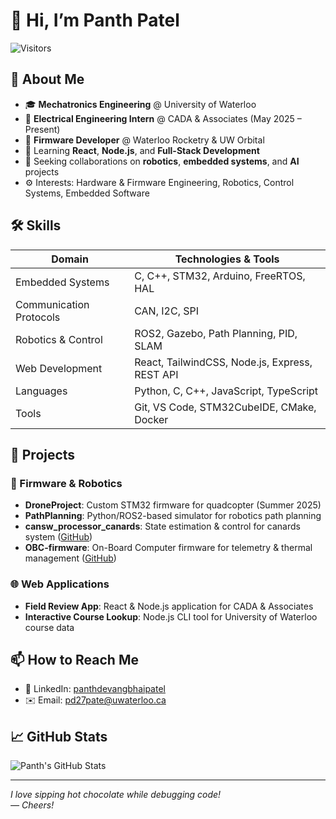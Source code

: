 # 👋 Hi, I’m Panth Patel

![Visitors](https://visitor-badge.laobi.icu/badge?page_id=panthpatel2016)

## 📖 About Me
- 🎓 **Mechatronics Engineering** @ University of Waterloo
- 💼 **Electrical Engineering Intern** @ CADA & Associates (May 2025 – Present)
- 🤖 **Firmware Developer** @ Waterloo Rocketry & UW Orbital
- 🌱 Learning **React**, **Node.js**, and **Full-Stack Development**
- 👯 Seeking collaborations on **robotics**, **embedded systems**, and **AI** projects
- ⚙️ Interests: Hardware & Firmware Engineering, Robotics, Control Systems, Embedded Software

## 🛠️ Skills
| **Domain**               | **Technologies & Tools**                       |
|--------------------------|------------------------------------------------|
| Embedded Systems         | C, C++, STM32, Arduino, FreeRTOS, HAL         |
| Communication Protocols  | CAN, I2C, SPI                                  |
| Robotics & Control       | ROS2, Gazebo, Path Planning, PID, SLAM         |
| Web Development          | React, TailwindCSS, Node.js, Express, REST API |
| Languages                | Python, C, C++, JavaScript, TypeScript         |
| Tools                    | Git, VS Code, STM32CubeIDE, CMake, Docker      |

## 🚀 Projects

### 📡 Firmware & Robotics
- **DroneProject**: Custom STM32 firmware for quadcopter (Summer 2025)
- **PathPlanning**: Python/ROS2-based simulator for robotics path planning
- **cansw_processor_canards**: State estimation & control for canards system ([GitHub](https://github.com/panthpatel2016))
- **OBC-firmware**: On-Board Computer firmware for telemetry & thermal management ([GitHub](https://github.com/panthpatel2016))

### 🌐 Web Applications
- **Field Review App**: React & Node.js application for CADA & Associates
- **Interactive Course Lookup**: Node.js CLI tool for University of Waterloo course data

## 📫 How to Reach Me
- 🔗 LinkedIn: [panthdevangbhaipatel](https://www.linkedin.com/in/panthdevangbhaipatel)
- ✉️ Email: pd27pate@uwaterloo.ca

## 📈 GitHub Stats
![Panth's GitHub Stats](https://github-readme-stats.vercel.app/api?username=panthpatel2016&show_icons=true&theme=default)

---
*I love sipping hot chocolate while debugging code!*  
*— Cheers!*  
